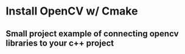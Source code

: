 # Install OpenCV w/ Cmake

## Small project example of connecting opencv libraries to your c++ project
